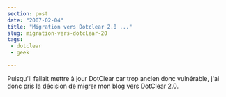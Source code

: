 ```yaml
---
section: post
date: "2007-02-04"
title: "Migration vers Dotclear 2.0 ..."
slug: migration-vers-dotclear-20
tags:
 - dotclear
 - geek

---
```


Puisqu'il fallait mettre à jour DotClear car trop ancien donc vulnérable, j'ai donc pris la décision de migrer mon blog vers DotClear 2.0.

